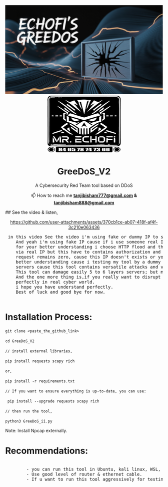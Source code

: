 <img src="https://github.com/MrEchoFi/GreeDoS_V2/blob/master/thumbnail-b9f492e1-4655-4c87-8035-e8d9a0efea7a.jpeg?raw=true"  alt="logo" width="801" height="auto" />
<div align="center">


  <img src="https://github.com/MrEchoFi/MrEchoFi/raw/4274f537dec313ac7dde4403fe0fae24259beade/Mr.EchoFi-New-Logo-with-ASCII.jpg" alt="logo" width="240" height="auto" />
  <h1>GreeDoS_V2</h1>
   
  <p>
   A Cybersecurity Red Team tool based on DDoS
  </p>


  📫 How to reach me **tanjibisham777@gmail.com & tanjibisham888@gmail.com**
  </div>
## See the video & listen,
  <div align="center">

  https://github.com/user-attachments/assets/370cb1ce-ab07-418f-af4f-3c210e063436

</div>
   
   <pre> in this video See the video i'm using fake or dummy IP to show you that my tool is working perfectly!
    And yeah i'm using fake IP cause if i use someone real IP then it will be very harmful & unauthorized activity.
    for your better understanding i choose HTTP flood and then multi-vector attack to show you that how my tool is working and you can try other attacks or full attacks 
    via real IP but this have to contains authorization and proper lab environment for test my tool. By the way, by using fake IP my HTTP flood & multi-vector attack 
    request remains zero, cause this IP doesn't exists or you can say this is not active. i know you are all know about this IP concept but i have just told you that for 
    better understanding cause i testing my tool by a dummy IP in this video. And when you will use real origin IP then this tool can be a great nightmare for targeted 
    servers cause this tool contains versatile attacks and vectors!
    This tool can damage easily 5 to 6 layers servers; but make sure you are using real-origin IP.
    And the one more thing is,if you really want to disrupt the black hat hackers sites or data center then make sure that you will use bot net for running GreeDoS 
    perfectly in real cyber world.
    i hope you have understand perfectly.
    Best of luck and good bye for now. 
   </pre>


# Installation Process:
    git clone <paste_the_github_link>

    cd GreeDoS_V2

    // install external libraries, 

    pip install requests scapy rich

    or,

    pip install -r requirements.txt

    // If you want to ensure everything is up-to-date, you can use:

     pip install --upgrade requests scapy rich

    // then run the tool,
   
    python3 GreeDoS_ii.py

Note: Install Npcap externally.

# Recommendations:
  <pre> 
        - you can run this tool in Ubuntu, kali linux, WSL, Debian & Arch, Parrot OS.
        - Use good level of router & ethernet cable.
        - If u want to run this tool aggressively for testing or lab based attacks with more time & thread then use high CPU, GPU and RAM based device.
  </pre>
